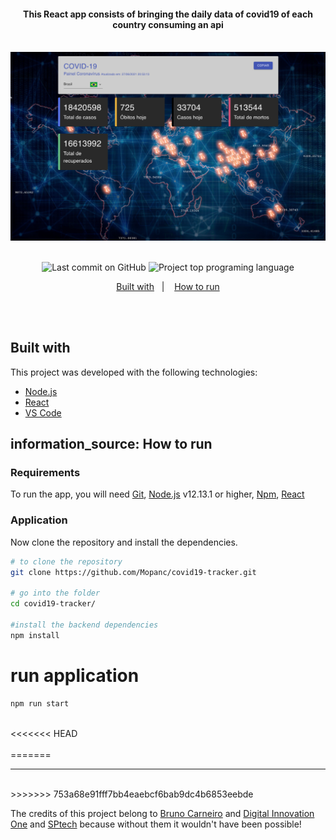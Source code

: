 <h4 align="center">
  This React app consists of bringing the daily data of covid19 of each country consuming an api
</h4>
<br>

<img src="./screenshot.png" alt="My cool screenshot"/>
<br>
<br>

<p align="center">
<img alt="Last commit on GitHub" src="https://img.shields.io/github/last-commit/mopanc/covid19-tracker?color=FF5E84">
<img alt="Project top programing language" src="https://img.shields.io/github/languages/top/Mopanc/covid19-tracker?color=FF5E84">
</p> 

<p align="center">
  <a href="#rocket-built-with">Built with</a>&nbsp;&nbsp;&nbsp;|&nbsp;&nbsp;&nbsp;
  <a href="#information_source-how-to-run">How to run</a>
</p>
<br><br>

##  Built with

This project was developed with the following technologies:

-  [Node.js](https://nodejs.org/)
-  [React](https://reactjs.org/)
-  [VS Code](https://code.visualstudio.com/)

## information_source: How to run

### Requirements
To run the app, you will need [Git](https://git-scm.com), [Node.js](https://nodejs.org/) v12.13.1 or higher, [Npm](https://www.npmjs.com/), [React](https://reactjs.org/)
<br>

### Application
Now clone the repository and install the dependencies.
```bash
# to clone the repository
git clone https://github.com/Mopanc/covid19-tracker.git

# go into the folder
cd covid19-tracker/

#install the backend dependencies
npm install

```

# run application
```bash
npm run start
```

<br>
<<<<<<< HEAD
<br><br>
=======
<hr>
<br>
>>>>>>> 753a68e91fff7bb4eaebcf6bab9dc4b6853eebde



The credits of this project belong to [Bruno Carneiro](https://github.com/Tautorn) and [Digital Innovation One](https://web.digitalinnovation.one/) and [SPtech](http://www.sptech-ind.com.br/) because without them it wouldn't have been possible!










